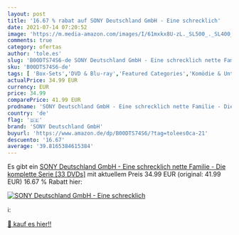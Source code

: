 ```yaml
---
layout: post
title: '16.67 % rabat auf SONY Deutschland GmbH - Eine schrecklich'
date: 2021-07-14 07:20:52
image: 'https://m.media-amazon.com/images/I/61mxkx8U-zL._SL500_._SL400_.jpg'
comments: true
category: ofertas
author: 'tole.es'
slug: 'B00DTS74S6-de SONY Deutschland GmbH - Eine schrecklich nette Familie -...'
sku: 'B00DTS74S6-de'
tags: [ 'Box-Sets','DVD & Blu-ray','Featured Categories','Komödie & Unterhaltung','Serien & TV-Produktionen','sony deutschland gmbh', ]
actualPrice: 34.99 EUR
currency: EUR
price: 34.99
comparePrice: 41.99 EUR
prodname: 'SONY Deutschland GmbH - Eine schrecklich nette Familie - Die komplette Serie [33 DVDs]'
country: 'de'
flag: '🇩🇪'
brand: 'SONY Deutschland GmbH'
buyurl: 'https://www.amazon.de/dp/B00DTS74S6/?tag=tolees0ca-21'
descuento: '16.67'
average: '39.8165384615384'
---
```


Es gibt ein [SONY Deutschland GmbH - Eine schrecklich nette Familie - Die komplette Serie [33 DVDs]](https://www.amazon.de/dp/B00DTS74S6/?tag=tolees0ca-21) mit aktuellem Preis 34.99 EUR (original: 41.99 EUR) 16.67 % Rabatt hier:

[![SONY Deutschland GmbH - Eine schrecklich](https://m.media-amazon.com/images/I/61mxkx8U-zL._SL500_._SL400_.jpg)](https://www.amazon.de/dp/B00DTS74S6/?tag=tolees0ca-21)

ℹ️:


[🛒 kauf es hier!!](https://www.amazon.de/dp/B00DTS74S6/?tag=tolees0ca-21)
